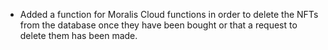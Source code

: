 - Added a function for Moralis Cloud functions in order to delete the NFTs from the database once they have been bought or that a request to delete them has been made.
